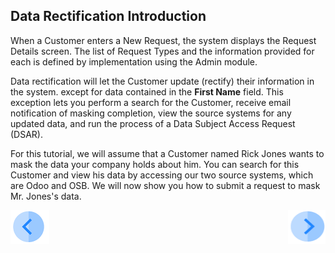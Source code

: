 ## Data Rectification Introduction

When a Customer enters a New Request, the system displays the Request Details screen. The list of Request Types and the information provided for each is defined by implementation using the Admin module.

Data rectification will let the Customer update (rectify) their information in the system. except for data contained in the **First Name** field. This exception lets you perform a search for the Customer, receive email notification of masking completion, view the source systems for any updated data, and run the process of a Data Subject Access Request (DSAR).

For this tutorial, we will assume that a Customer named Rick Jones wants to mask the data your company holds about him. You can search for this Customer and view his data by accessing our two source systems, which are Odoo and OSB. We will now show you how to submit a request to mask Mr. Jones's data.



[![Previous](/articles/demo_project/DPM_Demo_Project/images/Previous.png)]( /articles/demo_project/DPM_Demo_Project/04_Rectify/01_Rectify_Data_Main.md)[<img align="right" width="60" height="54" src="/articles/demo_project/DPM_Demo_Project/images/Next.png">](/articles/demo_project/DPM_Demo_Project/04_Rectify/03_01_Rectify_Data_Tutorial.md)
